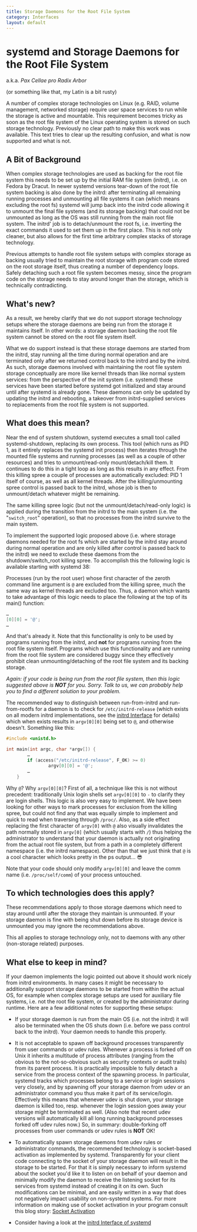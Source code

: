 ```yaml
---
title: Storage Daemons for the Root File System
category: Interfaces
layout: default
---
```


# systemd and Storage Daemons for the Root File System

a.k.a. _Pax Cellae pro Radix Arbor_

(or something like that, my Latin is a bit rusty)

A number of complex storage technologies on Linux (e.g. RAID, volume
management, networked storage) require user space services to run while the
storage is active and mountable. This requirement becomes tricky as soon as the
root file system of the Linux operating system is stored on such storage
technology. Previously no clear path to make this work was available. This text
tries to clear up the resulting confusion, and what is now supported and what
is not.

## A Bit of Background

When complex storage technologies are used as backing for the root file system
this needs to be set up by the initial RAM file system (initrd), i.e. on Fedora
by Dracut. In newer systemd versions tear-down of the root file system backing
is also done by the initrd: after terminating all remaining running processes
and unmounting all file systems it can (which means excluding the root fs)
systemd will jump back into the initrd code allowing it to unmount the final
file systems (and its storage backing) that could not be unmounted as long as
the OS was still running from the main root file system. The initrd' job is to
detach/unmount the root fs, i.e. inverting the exact commands it used to set
them up in the first place. This is not only cleaner, but also allows for the
first time arbitrary complex stacks of storage technology.

Previous attempts to handle root file system setups with complex storage as
backing usually tried to maintain the root storage with program code stored on
the root storage itself, thus creating a number of dependency loops. Safely
detaching such a root file system becomes messy, since the program code on the
storage needs to stay around longer than the storage, which is technically
contradicting.


## What's new?

As a result, we hereby clarify that we do not support storage technology setups
where the storage daemons are being run from the storage it maintains
itself. In other words: a storage daemon backing the root file system cannot be
stored on the root file system itself.

What we do support instead is that these storage daemons are started from the
initrd, stay running all the time during normal operation and are terminated
only after we returned control back to the initrd and by the initrd. As such,
storage daemons involved with maintaining the root file system storage
conceptually are more like kernel threads than like normal system services:
from the perspective of the init system (i.e. systemd) these services have been
started before systemd got initialized and stay around until after systemd is
already gone. These daemons can only be updated by updating the initrd and
rebooting, a takeover from initrd-supplied services to replacements from the
root file system is not supported.


## What does this mean?

Near the end of system shutdown, systemd executes a small tool called
systemd-shutdown, replacing its own process. This tool (which runs as PID 1, as
it entirely replaces the systemd init process) then iterates through the
mounted file systems and running processes (as well as a couple of other
resources) and tries to unmount/read-only mount/detach/kill them. It continues
to do this in a tight loop as long as this results in any effect. From this
killing spree a couple of processes are automatically excluded: PID 1 itself of
course, as well as all kernel threads. After the killing/unmounting spree
control is passed back to the initrd, whose job is then to unmount/detach
whatever might be remaining.

The same killing spree logic (but not the unmount/detach/read-only logic) is
applied during the transition from the initrd to the main system (i.e. the
"`switch_root`" operation), so that no processes from the initrd survive to the
main system.

To implement the supported logic proposed above (i.e. where storage daemons
needed for the root fs which are started by the initrd stay around during
normal operation and are only killed after control is passed back to the
initrd) we need to exclude these daemons from the shutdown/switch_root killing
spree. To accomplish this the following logic is available starting with
systemd 38:

Processes (run by the root user) whose first character of the zeroth command
line argument is `@` are excluded from the killing spree, much the same way as
kernel threads are excluded too. Thus, a daemon which wants to take advantage
of this logic needs to place the following at the top of its main() function:

```c
…
[0][0] = '@';
…
```

And that's already it. Note that this functionality is only to be used by
programs running from the initrd, and **not** for programs running from the
root file system itself. Programs which use this functionality and are running
from the root file system are considered buggy since they effectively prohibit
clean unmounting/detaching of the root file system and its backing storage.

_Again: if your code is being run from the root file system, then this logic
suggested above is **NOT** for you. Sorry. Talk to us, we can probably help you
to find a different solution to your problem._

The recommended way to distinguish between run-from-initrd and run-from-rootfs
for a daemon is to check for `/etc/initrd-release` (which exists on all modern
initrd implementations, see the [initrd
Interface](http://www.freedesktop.org/wiki/Software/systemd/InitrdInterface)
for details) which when exists results in `argv[0][0]` being set to `@`, and
otherwise doesn't. Something like this:

```c
#include <unistd.h>

int main(int argc, char *argv[]) {
        …
        if (access("/etc/initrd-release", F_OK) >= 0)
                argv[0][0] = '@';
        …
    }
```

Why `@`? Why `argv[0][0]`? First of all, a technique like this is not without
precedent: traditionally Unix login shells set `argv[0][0]` to `-` to clarify
they are login shells. This logic is also very easy to implement. We have been
looking for other ways to mark processes for exclusion from the killing spree,
but could not find any that was equally simple to implement and quick to read
when traversing through `/proc/`. Also, as a side effect replacing the first
character of `argv[0]` with `@` also visually invalidates the path normally
stored in `argv[0]` (which usually starts with `/`) thus helping the
administrator to understand that your daemon is actually not originating from
the actual root file system, but from a path in a completely different
namespace (i.e. the initrd namespace). Other than that we just think that `@`
is a cool character which looks pretty in the ps output... 😎

Note that your code should only modify `argv[0][0]` and leave the comm name
(i.e. `/proc/self/comm`) of your process untouched.

## To which technologies does this apply?

These recommendations apply to those storage daemons which need to stay around
until after the storage they maintain is unmounted. If your storage daemon is
fine with being shut down before its storage device is unmounted you may ignore
the recommendations above.

This all applies to storage technology only, not to daemons with any other
(non-storage related) purposes.

## What else to keep in mind?

If your daemon implements the logic pointed out above it should work nicely
from initrd environments. In many cases it might be necessary to additionally
support storage daemons to be started from within the actual OS, for example
when complex storage setups are used for auxiliary file systems, i.e. not the
root file system, or created by the administrator during runtime. Here are a
few additional notes for supporting these setups:

* If your storage daemon is run from the main OS (i.e. not the initrd) it will
  also be terminated when the OS shuts down (i.e. before we pass control back
  to the initrd). Your daemon needs to handle this properly.

* It is not acceptable to spawn off background processes transparently from
  user commands or udev rules. Whenever a process is forked off on Unix it
  inherits a multitude of process attributes (ranging from the obvious to the
  not-so-obvious such as security contexts or audit trails) from its parent
  process. It is practically impossible to fully detach a service from the
  process context of the spawning process. In particular, systemd tracks which
  processes belong to a service or login sessions very closely, and by spawning
  off your storage daemon from udev or an administrator command you thus make
  it part of its service/login. Effectively this means that whenever udev is
  shut down, your storage daemon is killed too, resp. whenever the login
  session goes away your storage might be terminated as well. (Also note that
  recent udev versions will automatically kill all long running background
  processes forked off udev rules now.) So, in summary: double-forking off
  processes from user commands or udev rules is **NOT** OK!

* To automatically spawn storage daemons from udev rules or administrator
  commands, the recommended technology is socket-based activation as
  implemented by systemd. Transparently for your client code connecting to the
  socket of your storage daemon will result in the storage to be started. For
  that it is simply necessary to inform systemd about the socket you'd like it
  to listen on on behalf of your daemon and minimally modify the daemon to
  receive the listening socket for its services from systemd instead of
  creating it on its own. Such modifications can be minimal, and are easily
  written in a way that does not negatively impact usability on non-systemd
  systems. For more information on making use of socket activation in your
  program consult this blog story: [Socket
  Activation](http://0pointer.de/blog/projects/socket-activation.html)

* Consider having a look at the [initrd Interface of systemd](http://www.freedesktop.org/wiki/Software/systemd/InitrdInterface)

